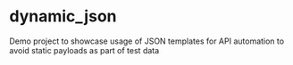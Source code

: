 # dynamic_json
Demo project to showcase usage of JSON templates for API automation to avoid static payloads as part of test data
